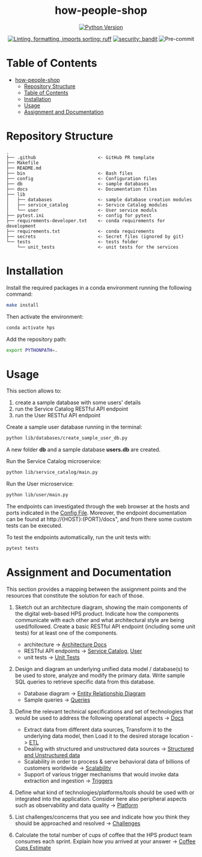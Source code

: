 <div align="center">

# how-people-shop

[![Python Version](https://img.shields.io/badge/python-3.8%20%7C%203.9%20%7C%203.10-blue.svg)]()

[![Linting, formatting, imports sorting: ruff](https://img.shields.io/endpoint?url=https://raw.githubusercontent.com/charliermarsh/ruff/main/assets/badge/v2.json)](https://github.com/astral-sh/ruff)
[![security: bandit](https://img.shields.io/badge/security-bandit-yellow.svg)](https://github.com/PyCQA/bandit)
![Pre-commit](https://img.shields.io/badge/pre--commit-enabled-informational?logo=pre-commit&logoColor=white)
</div>


# Table of Contents

- [how-people-shop](#how-people-shop)
  - [Repository Structure](#repository-structure)
  - [Table of Contents](#table-of-contents)
  - [Installation](#installation)
  - [Usage](#usage)
  - [Assignment and Documentation](#assignment-and-documentation)

# Repository Structure

```
.
├── .github                       <- GitHub PR template
├── Makefile
├── README.md
├── bin                           <- Bash files
├── config                        <- Configuration files
├── db                            <- sample databases
├── docs                          <- Documentation files
├── lib
│   ├── databases                 <- sample database creation modules
│   ├── service_catalog           <- Service Catalog modules
│   └── user                      <- User service moduls
├── pytest.ini                    <- config for pytest
├── requirements-developer.txt    <- conda requirements for development
├── requirements.txt              <- conda requirements
├── secrets                       <- Secret files (ignored by git)
└── tests                         <- tests folder
    └── unit_tests                <- unit tests for the services
```

# Installation

Install the required packages in a conda environment running the following command:
```bash
make install
```

Then activate the environment:
```bash
conda activate hps
```

Add the repository path:
```bash
export PYTHONPATH=.
```

# Usage
This section allows to:
1. create a sample database with some users' details
2. run the Service Catalog RESTful API endpoint
3. run the User RESTful API endpoint

Create a sample user database running in the terminal:
```bash
python lib/databases/create_sample_user_db.py
```
A new folder __db__ and a sample database __users.db__ are created.

Run the Service Catalog microservice:
```bash
python lib/service_catalog/main.py
```

Run the User microservice:
```bash
python lib/user/main.py
```

The endpoints can investigated through the web browser at the hosts and ports indicated in the [Config File](config/config.py).
Moreover, the endpoint documentation can be found at http://{HOST}:{PORT}/docs", and from there some custom tests can be executed.

To test the endpoints automatically, run the unit tests with:
```bash
pytest tests
```


# Assignment and Documentation
This section provides a mapping between the assignment points and the resources that constitute the solution for each of those.

1. Sketch out an architecture diagram, showing the main components of the digital web-based HPS product. Indicate how the components communicate with each other and what architectural style are being used/followed. Create a basic RESTful API endpoint (including some unit tests) for at least one of the components.
    - architecture -> [Architecture Docs](docs/architecture.md)
    - RESTful API endpoints -> [Service Catalog](lib/service_catalog/), [User](lib/user/)
    - unit tests -> [Unit Tests](tests/unit_tests/)

2. Design and diagram an underlying unified data model / database(s) to be used to store, analyze and modify the primary data. Write sample SQL queries to retrieve specific data from this database.
    - Database diagram -> [Entity Relationship Diagram](docs/data.md)
    - Sample queries -> [Queries]((docs/data.md#sample-sql-queries))
3. Define the relevant technical specifications and set of technologies that would be used to address the following operational aspects -> [Docs](docs/etl.md)
    - Extract data from different data sources, Transform it to the underlying data model, then Load it to the desired storage location -> [ETL](docs/etl.md#extract-transform-load-etl)
    - Dealing with structured and unstructured data sources -> [Structured and Unstructured data](docs/etl.md#dealing-with-structured-and-unstructured-data)
    - Scalability in order to process & serve behavioral data of billions of customers worldwide -> [Scalability](docs/etl.md#scalability)
    - Support of various trigger mechanisms that would invoke data extraction and ingestion -> [Triggers](docs/etl.md#support-of-various-trigger-mechanisms)

4. Define what kind of technologies/platforms/tools should be used with or integrated into the application. Consider here also peripheral aspects such as observability and data quality -> [Platform](docs/platform.md)
5. List challenges/concerns that you see and indicate how you think they should be approached and resolved -> [Challenges](docs/challenges.md)
6. Calculate the total number of cups of coffee that the HPS product team consumes each sprint. Explain how you arrived at your answer -> [Coffee Cups Estimate](docs/coffee.md)
